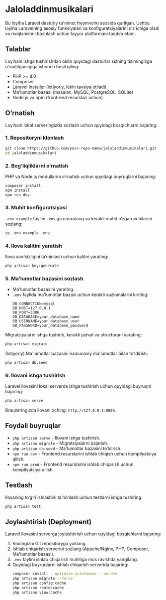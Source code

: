 
# Jaloladdinmusikalari

Bu loyiha Laravel dasturiy ta'minot freymvorki asosida qurilgan. Ushbu loyiha Laravelning asosiy funksiyalari va konfiguratsiyalarini o‘z ichiga oladi va rivojlanishni boshlash uchun tayyor platformani taqdim etadi.

## Talablar

Loyihani ishga tushirishdan oldin quyidagi dasturlar sizning tizimingizga o‘rnatilganligiga ishonch hosil qiling:

- PHP >= 8.0
- Composer
- Laravel Installer (ixtiyoriy, lekin tavsiya etiladi)
- Ma'lumotlar bazasi (masalan, MySQL, PostgreSQL, SQLite)
- Node.js va npm (front-end resurslari uchun)

## O‘rnatish

Loyihani lokal serveringizda sozlash uchun quyidagi bosqichlarni bajaring:

### 1. Repositoryni klonlash
```bash
git clone https://github.com/your-repo-name/jaloladdinmusikalari.git
cd jaloladdinmusikalari
```

### 2. Bog‘liqliklarni o‘rnatish
PHP va Node.js modullarini o‘rnatish uchun quyidagi buyruqlarni bajaring:
```bash
composer install
npm install
npm run dev
```

### 3. Muhit konfiguratsiyasi
`.env.example` faylini `.env` ga nusxalang va kerakli muhit o‘zgaruvchilarini sozlang:
```bash
cp .env.example .env
```

### 4. Ilova kalitini yaratish
Ilova xavfsizligini ta’minlash uchun kalitni yarating:
```bash
php artisan key:generate
```

### 5. Ma'lumotlar bazasini sozlash
- Ma'lumotlar bazasini yarating.
- `.env` faylida ma'lumotlar bazasi uchun kerakli sozlamalarni kiriting:
  ```env
  DB_CONNECTION=mysql
  DB_HOST=127.0.0.1
  DB_PORT=3306
  DB_DATABASE=your_database_name
  DB_USERNAME=your_database_user
  DB_PASSWORD=your_database_password
  ```

Migratsiyalarni ishga tushirib, kerakli jadval va strukturani yarating:
```bash
php artisan migrate
```

(Ixtiyoriy) Ma'lumotlar bazasini namunaviy ma'lumotlar bilan to‘ldirish:
```bash
php artisan db:seed
```

### 6. Ilovani ishga tushirish
Laravel ilovasini lokal serverda ishga tushirish uchun quyidagi buyruqni bajaring:
```bash
php artisan serve
```

Brauzeringizda ilovani oching: `http://127.0.0.1:8000`.

## Foydali buyruqlar

- `php artisan serve` - Ilovani ishga tushirish.
- `php artisan migrate` - Migratsiyalarni bajarish.
- `php artisan db:seed` - Ma'lumotlar bazasini to‘ldirish.
- `npm run dev` - Frontend resurslarini ishlab chiqish uchun kompilyatsiya qilish.
- `npm run prod` - Frontend resurslarini ishlab chiqarish uchun kompilyatsiya qilish.

## Testlash

Ilovaning to‘g‘ri ishlashini ta’minlash uchun testlarni ishga tushiring:
```bash
php artisan test
```

## Joylashtirish (Deployment)

Laravel ilovasini serverga joylashtirish uchun quyidagi bosqichlarni bajaring:

1. Kodingizni Git repositoryga yuklang.
2. Ishlab chiqarish serverini sozlang (Apache/Nginx, PHP, Composer, Ma'lumotlar bazasi).
3. `.env` faylini ishlab chiqarish muhitiga mos ravishda yangilang.
4. Quyidagi buyruqlarni ishlab chiqarish serverida bajaring:
   ```bash
   composer install --optimize-autoloader --no-dev
   php artisan migrate --force
   php artisan config:cache
   php artisan route:cache
   php artisan view:cache
   ```

